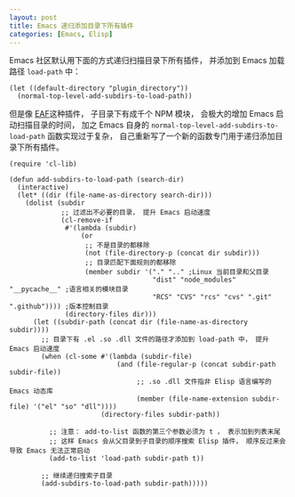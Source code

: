 ```yaml
---
layout: post
title: Emacs 递归添加目录下所有插件
categories: [Emacs, Elisp]
---
```


Emacs 社区默认用下面的方式递归扫描目录下所有插件， 并添加到 Emacs 加载路径 `load-path` 中：

```elisp
(let ((default-directory "plugin_directory"))
  (normal-top-level-add-subdirs-to-load-path))
```

但是像 [EAF](https://github.com/emacs-eaf/emacs-application-framework/)这种插件， 子目录下有成千个 NPM 模块， 会极大的增加 Emacs 启动扫描目录的时间， 加之 Emacs 自身的 `normal-top-level-add-subdirs-to-load-path` 函数实现过于复杂， 自己重新写了一个新的函数专门用于递归添加目录下所有插件。

```elisp
(require 'cl-lib)

(defun add-subdirs-to-load-path (search-dir)
  (interactive)
  (let* ((dir (file-name-as-directory search-dir)))
    (dolist (subdir
             ;; 过滤出不必要的目录， 提升 Emacs 启动速度
             (cl-remove-if
              #'(lambda (subdir)
                  (or
                   ;; 不是目录的都移除
                   (not (file-directory-p (concat dir subdir)))
                   ;; 目录匹配下面规则的都移除
                   (member subdir '("." ".." ;Linux 当前目录和父目录
                                    "dist" "node_modules" "__pycache__" ;语言相关的模块目录
                                    "RCS" "CVS" "rcs" "cvs" ".git" ".github")))) ;版本控制目录
              (directory-files dir)))
      (let ((subdir-path (concat dir (file-name-as-directory subdir))))
        ;; 目录下有 .el .so .dll 文件的路径才添加到 load-path 中， 提升 Emacs 启动速度
        (when (cl-some #'(lambda (subdir-file)
                           (and (file-regular-p (concat subdir-path subdir-file))
                                ;; .so .dll 文件指非 Elisp 语言编写的 Emacs 动态库
                                (member (file-name-extension subdir-file) '("el" "so" "dll"))))
                       (directory-files subdir-path))
          
          ;; 注意： add-to-list 函数的第三个参数必须为 t ， 表示加到列表末尾
          ;; 这样 Emacs 会从父目录到子目录的顺序搜索 Elisp 插件， 顺序反过来会导致 Emacs 无法正常启动
          (add-to-list 'load-path subdir-path t))

        ;; 继续递归搜索子目录
        (add-subdirs-to-load-path subdir-path)))))
```

